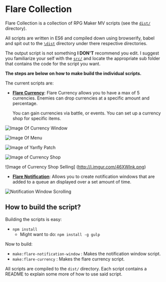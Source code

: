# Flare Collection

Flare Collection is a collection of RPG Maker MV scripts (see the [`dist/`](https://github.com/AdamKyle/Flare-Collection/tree/master/dist) directory).

All scripts are written in ES6 and compiled down using browserify, babel and spit out
to the [`\dist`](https://github.com/AdamKyle/Flare-Collection/tree/master/dist) directory under there respective directories.

The output script is not something **I DON'T** recommend you edit. I suggest you familiarize your self with the [`src/`](https://github.com/AdamKyle/Flare-Collection/tree/master/src) and locate the appropriate sub folder that contains the code for the script you want.

**The steps are below on how to make build the individual scripts.**

The current scripts are:

- **[Flare Currency](https://github.com/AdamKyle/Flare-Collection/tree/master/dist/flare/currency)**: Flare Currency allows you to have a max of 5 currencies.
  Enemies can drop currencies at a specific amount and percentage.

  You can gain currencies via battle, or events. You can set up a currency shop for specific items.

 ![Image Of Currency Window](http://i.imgur.com/WbcjKhl.png)

 ![Image Of Menu](http://i.imgur.com/0J3Yh99.png)

 ![Image of Yanfly Patch](http://i.imgur.com/5U5AenW.png)

 ![Image of Currency Shop](http://i.imgur.com/fKhPqSD.png)

 ![Image of Currency Shop Selling] (http://i.imgur.com/46XWlnk.png)

- **[Flare Notification](https://github.com/AdamKyle/Flare-Collection/tree/master/dist/flare/notify)**: Allows you to create notification windows that are added  to a queue an displayed over a set amount of time.

 ![Notification Window Scrolling](http://i.imgur.com/EfSN6tQ.png)

## How to build the script?

Building the scripts is easy:

- `npm install`
  - Might want to do: `npm install -g gulp`

Now to build:

- `make:flare-notification-window` : Makes the notification window script.
- `make:flare-currency` : Makes the flare currency script.

All scripts are compiled to the `dist/` directory. Each script contains a
README to explain some more of how to use said script.
